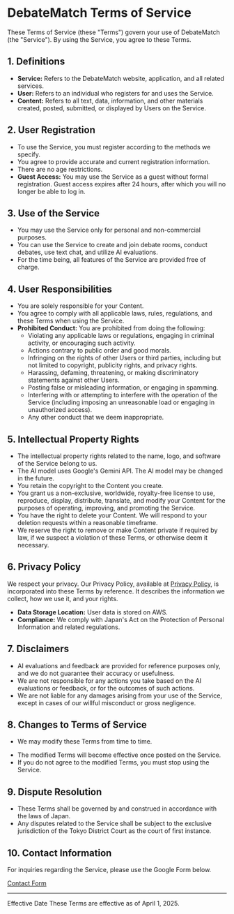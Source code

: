# DebateMatch Terms of Service

These Terms of Service (these "Terms") govern your use of DebateMatch (the "Service"). By using the Service, you agree to these Terms.

## 1. Definitions

-   **Service:** Refers to the DebateMatch website, application, and all related services.
-   **User:** Refers to an individual who registers for and uses the Service.
-   **Content:** Refers to all text, data, information, and other materials created, posted, submitted, or displayed by Users on the Service.

## 2. User Registration

-   To use the Service, you must register according to the methods we specify.
-   You agree to provide accurate and current registration information.
-   There are no age restrictions.
-   **Guest Access:** You may use the Service as a guest without formal registration. Guest access expires after 24 hours, after which you will no longer be able to log in.

## 3. Use of the Service

-   You may use the Service only for personal and non-commercial purposes.
-   You can use the Service to create and join debate rooms, conduct debates, use text chat, and utilize AI evaluations.
-   For the time being, all features of the Service are provided free of charge.

## 4. User Responsibilities

-   You are solely responsible for your Content.
-   You agree to comply with all applicable laws, rules, regulations, and these Terms when using the Service.
-   **Prohibited Conduct:** You are prohibited from doing the following:
    -   Violating any applicable laws or regulations, engaging in criminal activity, or encouraging such activity.
    -   Actions contrary to public order and good morals.
    -   Infringing on the rights of other Users or third parties, including but not limited to copyright, publicity rights, and privacy rights.
    -   Harassing, defaming, threatening, or making discriminatory statements against other Users.
    -   Posting false or misleading information, or engaging in spamming.
    -   Interfering with or attempting to interfere with the operation of the Service (including imposing an unreasonable load or engaging in unauthorized access).
    -   Any other conduct that we deem inappropriate.

## 5. Intellectual Property Rights

-   The intellectual property rights related to the name, logo, and software of the Service belong to us.
-   The AI model uses Google's Gemini API. The AI model may be changed in the future.
-   You retain the copyright to the Content you create.
-   You grant us a non-exclusive, worldwide, royalty-free license to use, reproduce, display, distribute, translate, and modify your Content for the purposes of operating, improving, and promoting the Service.
-   You have the right to delete your Content. We will respond to your deletion requests within a reasonable timeframe.
-   We reserve the right to remove or make Content private if required by law, if we suspect a violation of these Terms, or otherwise deem it necessary.

## 6. Privacy Policy

We respect your privacy. Our Privacy Policy, available at [Privacy Policy](/privacy), is incorporated into these Terms by reference. It describes the information we collect, how we use it, and your rights.

-   **Data Storage Location:** User data is stored on AWS.
-   **Compliance:** We comply with Japan's Act on the Protection of Personal Information and related regulations.

## 7. Disclaimers

-   AI evaluations and feedback are provided for reference purposes only, and we do not guarantee their accuracy or usefulness.
-   We are not responsible for any actions you take based on the AI evaluations or feedback, or for the outcomes of such actions.
-   We are not liable for any damages arising from your use of the Service, except in cases of our willful misconduct or gross negligence.

## 8. Changes to Terms of Service

-   We may modify these Terms from time to time.
<!-- *   For significant changes, we will notify users in advance (e.g., 1 month prior) via email, in-app notification, etc.
-   For minor changes, we may provide notice afterward or not at all. -->
-   The modified Terms will become effective once posted on the Service.
-   If you do not agree to the modified Terms, you must stop using the Service.

## 9. Dispute Resolution

-   These Terms shall be governed by and construed in accordance with the laws of Japan.
-   Any disputes related to the Service shall be subject to the exclusive jurisdiction of the Tokyo District Court as the court of first instance.

## 10. Contact Information

For inquiries regarding the Service, please use the Google Form below.

[Contact Form](https://docs.google.com/forms/d/e/1FAIpQLSeojaEKvwrH1Ewi49qqN8S6i3HqF9yoeMSCvKpGk58soFLuqA/viewform?usp=dialog)

---

Effective Date
These Terms are effective as of April 1, 2025.

